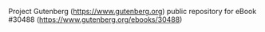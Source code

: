 Project Gutenberg (https://www.gutenberg.org) public repository for eBook #30488 (https://www.gutenberg.org/ebooks/30488)
